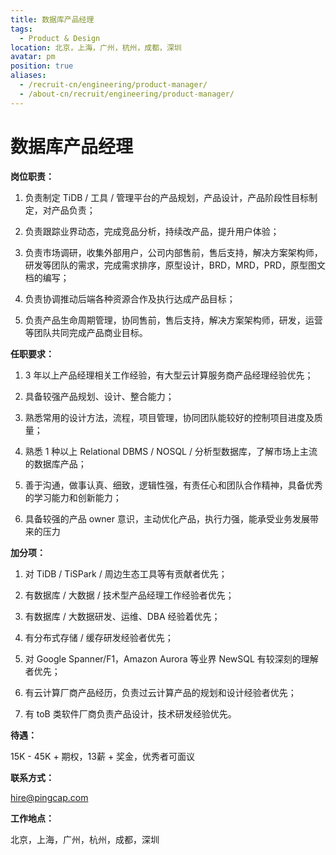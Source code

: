 ```yaml
---
title: 数据库产品经理
tags:
  - Product & Design
location: 北京，上海，广州，杭州，成都，深圳
avatar: pm
position: true
aliases:
  - /recruit-cn/engineering/product-manager/
  - /about-cn/recruit/engineering/product-manager/
---
```


# 数据库产品经理

**岗位职责：**

1. 负责制定 TiDB / 工具 / 管理平台的产品规划，产品设计，产品阶段性目标制定，对产品负责；

2. 负责跟踪业界动态，完成竞品分析，持续改产品，提升用户体验；

3. 负责市场调研，收集外部用户，公司内部售前，售后支持，解决方案架构师，研发等团队的需求，完成需求排序，原型设计，BRD，MRD，PRD，原型图文档的编写；

4. 负责协调推动后端各种资源合作及执行达成产品目标；

5. 负责产品生命周期管理，协同售前，售后支持，解决方案架构师，研发，运营等团队共同完成产品商业目标。


**任职要求：**

1. 3 年以上产品经理相关工作经验，有大型云计算服务商产品经理经验优先；

2. 具备较强产品规划、设计、整合能力；

3. 熟悉常用的设计方法，流程，项目管理，协同团队能较好的控制项目进度及质量；

4. 熟悉 1 种以上 Relational DBMS / NOSQL / 分析型数据库，了解市场上主流的数据库产品；

5. 善于沟通，做事认真、细致，逻辑性强，有责任心和团队合作精神，具备优秀的学习能力和创新能力；

6. 具备较强的产品 owner 意识，主动优化产品，执行力强，能承受业务发展带来的压力

**加分项：**

1. 对 TiDB / TiSPark / 周边生态工具等有贡献者优先；

2. 有数据库 / 大数据 / 技术型产品经理工作经验者优先；

3. 有数据库 / 大数据研发、运维、DBA 经验着优先；

4. 有分布式存储 / 缓存研发经验者优先；

5. 对 Google Spanner/F1，Amazon Aurora 等业界 NewSQL 有较深刻的理解者优先；

6. 有云计算厂商产品经历，负责过云计算产品的规划和设计经验者优先；

7. 有 toB 类软件厂商负责产品设计，技术研发经验优先。


**待遇：**

15K - 45K + 期权，13薪 + 奖金，优秀者可面议

**联系方式：**

hire@pingcap.com

**工作地点：**

北京，上海，广州，杭州，成都，深圳